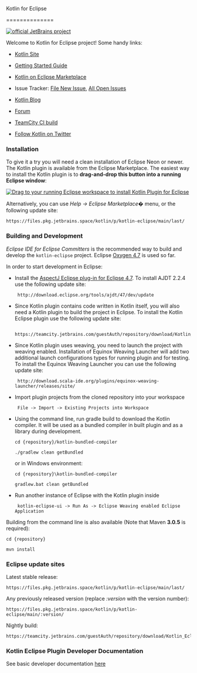 Kotlin for Eclipse
==============

[![official JetBrains project](http://jb.gg/badges/official.svg)](https://confluence.jetbrains.com/display/ALL/JetBrains+on+GitHub)

Welcome to Kotlin for Eclipse project! Some handy links:

 * [Kotlin Site](http://kotlinlang.org/)
 * [Getting Started Guide](http://kotlinlang.org/docs/tutorials/getting-started-eclipse.html)
 * [Kotlin on Eclipse Marketplace](https://marketplace.eclipse.org/content/kotlin-plugin-eclipse)
 * Issue Tracker: [File New Issue](https://youtrack.jetbrains.com/newIssue?project=KE&clearDraft=true), [All Open Issues](https://youtrack.jetbrains.com/issues/KE?q=%23Unresolved)
 * [Kotlin Blog](http://blog.jetbrains.com/kotlin/)
 * [Forum](https://discuss.kotlinlang.org/)
 * [TeamCity CI build](https://teamcity.jetbrains.com/viewType.html?buildTypeId=Kotlin_EclipsePlugin)
 * [Follow Kotlin on Twitter](https://twitter.com/kotlin)

### Installation

To give it a try you will need a clean installation of Eclipse Neon or newer. The Kotlin plugin is available from the Eclipse Marketplace. The easiest way to install the Kotlin plugin is to **drag-and-drop this button into a running Eclipse window**:

<a href="http://marketplace.eclipse.org/marketplace-client-intro?mpc_install=2257536" class="drag" title="Drag to your running Eclipse workspace to install Kotlin Plugin for Eclipse"><img src="https://marketplace.eclipse.org/sites/all/themes/solstice/public/images/components/drag-drop/installbutton.png" alt="Drag to your running Eclipse workspace to install Kotlin Plugin for Eclipse" /></a>

Alternatively, you can use *Help -> Eclipse Marketplace�* menu, or the following update site:

    https://files.pkg.jetbrains.space/kotlin/p/kotlin-eclipse/main/last/

### Building and Development

*Eclipse IDE for Eclipse Committers* is the recommended way to build and develop the `kotlin-eclipse` project. Eclipse [Oxygen 4.7](https://www.eclipse.org/downloads/packages/eclipse-ide-eclipse-committers/oxygenr) is used so far.

In order to start development in Eclipse:
 - Install the [AspectJ Eclipse plug-in for Eclipse 4.7](http://www.eclipse.org/ajdt/downloads/index.php). To install AJDT 2.2.4 use the following update site:

		http://download.eclipse.org/tools/ajdt/47/dev/update

 - Since Kotlin plugin contains code written in Kotlin itself, you will also need a Kotlin plugin to build the project in Eclipse. To install the Kotlin Eclipse plugin use the following update site:

 		https://teamcity.jetbrains.com/guestAuth/repository/download/Kotlin_EclipsePlugin/bootstrap.tcbuildtag/

 - Since Kotlin plugin uses weaving, you need to launch the project with weaving enabled. Installation of Equinox Weaving Launcher will add two additional launch configurations types for running plugin and for testing. To install the Equinox Weaving Launcher you can use the following update site: 

 		http://download.scala-ide.org/plugins/equinox-weaving-launcher/releases/site/

 - Import plugin projects from the cloned repository into your workspace 
 
        File -> Import -> Existing Projects into Workspace

 - Using the command line, run gradle build to download the Kotlin compiler. It will be used as a bundled compiler in built plugin and as a library during development.
 
       cd {repository}/kotlin-bundled-compiler
       ./gradlew clean getBundled
    or in Windows environment:
  
       cd {repository}\kotlin-bundled-compiler
       gradlew.bat clean getBundled

 - Run another instance of Eclipse with the Kotlin plugin inside 
 
        kotlin-eclipse-ui -> Run As -> Eclipse Weaving enabled Eclipse Application

Building from the command line is also available (Note that Maven **3.0.5** is required):

    cd {repository}
    mvn install

### Eclipse update sites

Latest stable release:

    https://files.pkg.jetbrains.space/kotlin/p/kotlin-eclipse/main/last/

Any previously released version (replace *:version* with the version number):

    https://files.pkg.jetbrains.space/kotlin/p/kotlin-eclipse/main/:version/

Nightly build:

    https://teamcity.jetbrains.com/guestAuth/repository/download/Kotlin_EclipsePlugin/.lastSuccessful/

### Kotlin Eclipse Plugin Developer Documentation

See basic developer documentation [here](https://github.com/JetBrains/kotlin-eclipse/blob/master/docs/dev-documentation.md)
